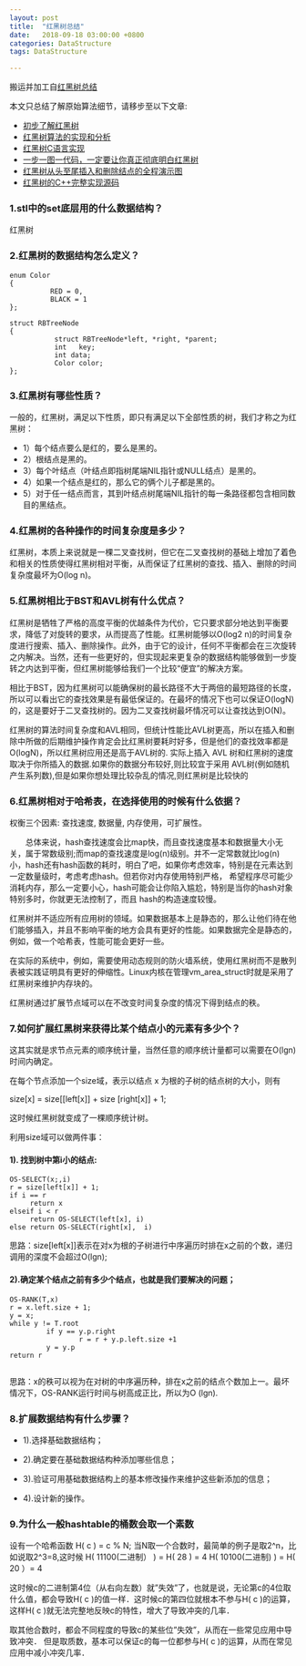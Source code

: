 ```yaml
---
layout: post
title:  "红黑树总结"
date:   2018-09-18 03:00:00 +0800
categories: DataStructure
tags: DataStructure

---
```


搬运并加工自[红黑树总结](http://blog.csdn.net/silangquan/article/details/18655795)

本文只总结了解原始算法细节，请移步至以下文章:

- [初步了解红黑树](https://blog.csdn.net/v_JULY_v/article/details/6105630)
- [红黑树算法的实现和分析](https://blog.csdn.net/v_JULY_v/article/details/6109153)
- [红黑树C语言实现](https://blog.csdn.net/v_JULY_v/article/details/6114226)
- [一步一图一代码，一定要让你真正彻底明白红黑树](https://blog.csdn.net/v_JULY_v/article/details/6124989)
- [红黑树从头至尾插入和删除结点的全程演示图](https://blog.csdn.net/v_JULY_v/article/details/6284050)
- [红黑树的C++完整实现源码](https://blog.csdn.net/v_JULY_v/article/details/6285620)


### 1.stl中的set底层用的什么数据结构？

红黑树


### 2.红黑树的数据结构怎么定义？

```
enum Color  
{  
          RED = 0,  
          BLACK = 1  
};  
  
struct RBTreeNode  
{  
           struct RBTreeNode*left, *right, *parent;  
           int   key;  
           int data;  
           Color color;  
}; 

```

### 3.红黑树有哪些性质？

一般的，红黑树，满足以下性质，即只有满足以下全部性质的树，我们才称之为红黑树：

- 1）每个结点要么是红的，要么是黑的。
- 2）根结点是黑的。
- 3）每个叶结点（叶结点即指树尾端NIL指针或NULL结点）是黑的。
- 4）如果一个结点是红的，那么它的俩个儿子都是黑的。
- 5）对于任一结点而言，其到叶结点树尾端NIL指针的每一条路径都包含相同数目的黑结点。

### 4.红黑树的各种操作的时间复杂度是多少？

红黑树，本质上来说就是一棵二叉查找树，但它在二叉查找树的基础上增加了着色和相关的性质使得红黑树相对平衡，从而保证了红黑树的查找、插入、删除的时间复杂度最坏为O(log n)。

### 5.红黑树相比于BST和AVL树有什么优点？

红黑树是牺牲了严格的高度平衡的优越条件为代价，它只要求部分地达到平衡要求，降低了对旋转的要求，从而提高了性能。红黑树能够以O(log2 n)的时间复杂度进行搜索、插入、删除操作。此外，由于它的设计，任何不平衡都会在三次旋转之内解决。当然，还有一些更好的，但实现起来更复杂的数据结构能够做到一步旋转之内达到平衡，但红黑树能够给我们一个比较“便宜”的解决方案。

相比于BST，因为红黑树可以能确保树的最长路径不大于两倍的最短路径的长度，所以可以看出它的查找效果是有最低保证的。在最坏的情况下也可以保证O(logN)的，这是要好于二叉查找树的。因为二叉查找树最坏情况可以让查找达到O(N)。

红黑树的算法时间复杂度和AVL相同，但统计性能比AVL树更高，所以在插入和删除中所做的后期维护操作肯定会比红黑树要耗时好多，但是他们的查找效率都是O(logN)，所以红黑树应用还是高于AVL树的. 实际上插入 AVL 树和红黑树的速度取决于你所插入的数据.如果你的数据分布较好,则比较宜于采用 AVL树(例如随机产生系列数),但是如果你想处理比较杂乱的情况,则红黑树是比较快的


### 6.红黑树相对于哈希表，在选择使用的时候有什么依据？

权衡三个因素: 查找速度, 数据量, 内存使用，可扩展性。

　　总体来说，hash查找速度会比map快，而且查找速度基本和数据量大小无关，属于常数级别;而map的查找速度是log(n)级别。并不一定常数就比log(n) 小，hash还有hash函数的耗时，明白了吧，如果你考虑效率，特别是在元素达到一定数量级时，考虑考虑hash。但若你对内存使用特别严格， 希望程序尽可能少消耗内存，那么一定要小心，hash可能会让你陷入尴尬，特别是当你的hash对象特别多时，你就更无法控制了，而且 hash的构造速度较慢。

红黑树并不适应所有应用树的领域。如果数据基本上是静态的，那么让他们待在他们能够插入，并且不影响平衡的地方会具有更好的性能。如果数据完全是静态的，例如，做一个哈希表，性能可能会更好一些。

在实际的系统中，例如，需要使用动态规则的防火墙系统，使用红黑树而不是散列表被实践证明具有更好的伸缩性。Linux内核在管理vm_area_struct时就是采用了红黑树来维护内存块的。

红黑树通过扩展节点域可以在不改变时间复杂度的情况下得到结点的秩。


### 7.如何扩展红黑树来获得比某个结点小的元素有多少个？

这其实就是求节点元素的顺序统计量，当然任意的顺序统计量都可以需要在O(lgn)时间内确定。

在每个节点添加一个size域，表示以结点 x 为根的子树的结点树的大小，则有

size[x] = size[[left[x]] + size [right[x]] + 1;

这时候红黑树就变成了一棵顺序统计树。

利用size域可以做两件事：

#### 1). 找到树中第i小的结点:


```
OS-SELECT(x;,i)  
r = size[left[x]] + 1;  
if i == r  
     return x  
elseif i < r  
     return OS-SELECT(left[x], i)  
else return OS-SELECT(right[x],  i)  

```
思路：size[left[x]]表示在对x为根的子树进行中序遍历时排在x之前的个数，递归调用的深度不会超过O(lgn);

#### 2).确定某个结点之前有多少个结点，也就是我们要解决的问题；

```
OS-RANK(T,x)  
r = x.left.size + 1;  
y = x;  
while y != T.root  
         if y == y.p.right  
                 r = r + y.p.left.size +1  
         y = y.p  
return r  


```

思路：x的秩可以视为在对树的中序遍历种，排在x之前的结点个数加上一。最坏情况下，OS-RANK运行时间与树高成正比，所以为O (lgn).


### 8.扩展数据结构有什么步骤？


- 1).选择基础数据结构；

- 2).确定要在基础数据结构种添加哪些信息；

- 3).验证可用基础数据结构上的基本修改操作来维护这些新添加的信息；

- 4).设计新的操作。

### 9.为什么一般hashtable的桶数会取一个素数

设有一个哈希函数
H( c ) = c % N;
当N取一个合数时，最简单的例子是取2^n，比如说取2^3=8,这时候
H( 11100(二进制） ) = H( 28 ) = 4
H( 10100(二进制) ) = H( 20 ）= 4

这时候c的二进制第4位（从右向左数）就”失效”了，也就是说，无论第c的4位取什么值，都会导致H( c )的值一样．这时候c的第四位就根本不参与H( c )的运算，这样H( c )就无法完整地反映c的特性，增大了导致冲突的几率．

取其他合数时，都会不同程度的导致c的某些位”失效”，从而在一些常见应用中导致冲突．
但是取质数，基本可以保证c的每一位都参与H( c )的运算，从而在常见应用中减小冲突几率．








